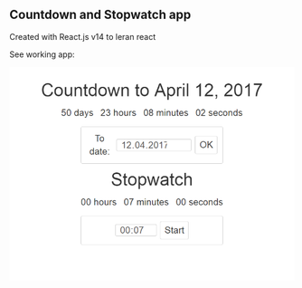 ## Countdown and Stopwatch app

Created with React.js v14 to leran react

See working app:

[![Countdown and Stopwatch app](https://github.com/lmoroz/react-countdown/raw/master/public/screen.png)](https://lmoroz.github.io/react-countdown/build/index.html)
